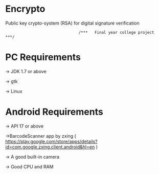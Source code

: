 # Encrypto
Public key crypto-system (RSA) for digital signature verification

                                    /***   Final year college project   ***/

# PC Requirements

  -> JDK 1.7 or above

  -> gtk

  -> Linux

# Android Requirements

  -> API 17 or above

  ->BarcodeScanner app by zxing ( https://play.google.com/store/apps/details?id=com.google.zxing.client.android&hl=en )

  -> A good built-in camera

  -> Good CPU and RAM
